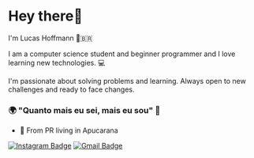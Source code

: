 # Hey there👋

I'm Lucas Hoffmann 👨‍🇧🇷

I am a computer science student and beginner programmer and I love learning new technologies. 💻

I'm passionate about solving problems and learning. Always open to new challenges and ready to face changes.

### 🌍 "Quanto mais eu sei, mais eu sou" 🧠

- 📍 From PR living in Apucarana

[![Instagram Badge](https://img.shields.io/badge/-Instagram-violet?style=flat-square&logo=Instagram&logoColor=white&link=https://www.instagram.com/xhoffmannxx/)](https://www.instagram.com/xhoffmannxx/) 
[![Gmail Badge](https://img.shields.io/badge/-henriquelucashoffmann@gmail.com-6633cc?style=flat-square&logo=Gmail&logoColor=white&link=mailto:henriquelucashoffmann@gmail.com)](mailto:henriquelucashoffmann@gmail.com)
